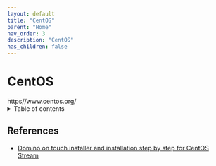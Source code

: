 ```yaml
---
layout: default
title: "CentOS"
parent: "Home"
nav_order: 3
description: "CentOS"
has_children: false
---
```

<h1>CentOS</h1>
https//www.centos.org/

<details close markdown="block">
  <summary>
    Table of contents
  </summary>
  {: .text-delta }
1. TOC
{:toc}
</details>

## References
* [Domino on touch installer and installation step by step for CentOS Stream](https://nashcom.github.io/domino-startscript/install_domino/)